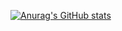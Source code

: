 [![Anurag's GitHub stats](https://github-readme-stats.vercel.app/api?username=hugo-dutra)](https://github.com/anuraghazra/github-readme-stats&show_icons=true)
